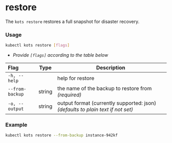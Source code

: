 # restore

The `kots restore` restores a full snapshot for disaster recovery.

### Usage

```bash
kubectl kots restore [flags]
```

- _Provide `[flags]` according to the table below_

| Flag              | Type   | Description                                                                     |
| :---------------- | ------ | ------------------------------------------------------------------------------- |
| `-h, --help`      |        | help for restore                                                                |
| `--from-backup`   | string | the name of the backup to restore from _(required)_                             |
| `-o, --output`    | string | output format (currently supported: json) _(defaults to plain text if not set)_ |

### Example

```bash
kubectl kots restore --from-backup instance-942kf
```
